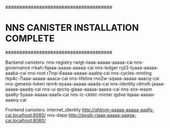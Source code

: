 ######################################
# NNS CANISTER INSTALLATION COMPLETE #
######################################

Backend canisters:
nns-registry          rwlgt-iiaaa-aaaaa-aaaaa-cai
nns-governance        rrkah-fqaaa-aaaaa-aaaaq-cai
nns-ledger            ryjl3-tyaaa-aaaaa-aaaba-cai
nns-root              r7inp-6aaaa-aaaaa-aaabq-cai
nns-cycles-minting    rkp4c-7iaaa-aaaaa-aaaca-cai
nns-lifeline          rno2w-sqaaa-aaaaa-aaacq-cai
nns-genesis-token     renrk-eyaaa-aaaaa-aaada-cai
nns-identity          rdmx6-jaaaa-aaaaa-aaadq-cai
nns-ui                qoctq-giaaa-aaaaa-aaaea-cai
nns-sns-wasm          qaa6y-5yaaa-aaaaa-aaafa-cai
nns-ic-ckbtc-minter   qjdve-lqaaa-aaaaa-aaaeq-cai


Frontend canisters:
internet_identity     http://qhbym-qaaaa-aaaaa-aaafq-cai.localhost:8080/
nns-dapp              http://qsgjb-riaaa-aaaaa-aaaga-cai.localhost:8080/